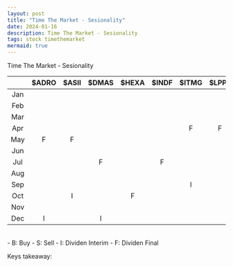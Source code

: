 ```yaml
---
layout: post
title: "Time The Market - Sesionality"
date: 2024-01-16
description: Time The Market - Sesionality
tags: stock timethemarket
mermaid: true
---
```


Time The Market - Sesionality

|  | $ADRO | $ASII | $DMAS | $HEXA | $INDF | $ITMG | $LPPF | $MPMX | $POWR | $PTBA | $SIDO | $SPTO | $TLKM | $UNTR | $UNVR |
|:-:|:-:|:-:|:-:|:-:|:-:|:-:|:-:|:-:|:-:|:-:|:-:|:-:|:-:|:-:|:-:|
| Jan | | | | | | | | | | | | | | | | 
| Feb | | | | | | | | | | | | | | | |
| Mar | | | | | | | | | | | | | | | |
| Apr | | | | | | <span class="dividen">F</span>|  <span class="dividen">F</span> | | | | | | | | |
| May | <span class="dividen">F</span> | <span class="dividen">F</span> | | | | | | | | | | | | | |
| Jun | | | | |  | | | <span class="dividen">F</span> | | | | | | | |
| Jul | | | <span class="dividen">F</span> |  | <span class="dividen">F</span> | | | | | | | | | | |
| Aug | | | | | | | | | | | | | | | |
| Sep | | | | | | <span class="dividen">I</span> | | | | | | | | | |
| Oct | | <span class="dividen">I</span> |  |<span class="dividen">F</span> | | | | | | | | | | | |
| Nov | | | | | | | | | | | | | | | |
| Dec | <span class="dividen">I</span>  | | <span class="dividen">I</span> | | | | | | | | | | | | |



<br />
- <span class="buy">B</span>: Buy
- <span class="sell">S</span>: Sell
- <span class="dividen">I</span>: Dividen Interim
- <span class="dividen">F</span>: Dividen Final

Keys takeaway: